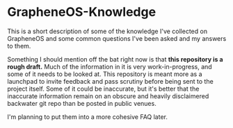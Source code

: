 # GrapheneOS-Knowledge
This is a short description of some of the knowledge I've collected on GrapheneOS and some common questions I've been asked and my answers to them.

Something I should mention off the bat right now is that **this repository is a rough draft.** Much of the information in it is very work-in-progress, and some of it needs to be looked at. This repository is meant more as a launchpad to invite feedback and pass scrutiny before being sent to the project itself. Some of it could be inaccurate, but it's better that the inaccurate information remain on an obscure and heavily disclaimered backwater git repo than be posted in public venues.

I'm planning to put them into a more cohesive FAQ later.
